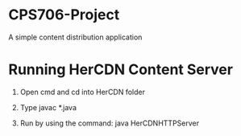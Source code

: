 # CPS706-Project
A simple content distribution application

# Running HerCDN Content Server

1. Open cmd and cd into HerCDN folder 

2. Type javac *.java

3. Run by using the command: java HerCDNHTTPServer
